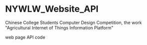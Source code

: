 # NYWLW_Website_API

Chinese College Students Computer Design Competition, the work "Agricultural Internet of Things Information Platform"

web page API code
